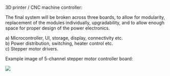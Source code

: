 
3D printer / CNC machine controller:   

The final system will be broken across three boards, to allow for modularity, replacement of the modules individually, upgradability, and to allow enough space for proper
design of the power electronics.   

a) Microcontroller, UI, storage, display, connectivity etc.   
b) Power distribution, switching, heater control etc.   
c) Stepper motor drivers.   

Example image of 5-channel stepper motor controller board:   

![](https://github.com/lukeweston/5ChannelStepperDriver/raw/master/5ChannelStepperDriver-preview.png)
